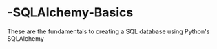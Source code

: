 # -SQLAlchemy-Basics
These are the fundamentals to creating a SQL database using Python's SQLAlchemy

